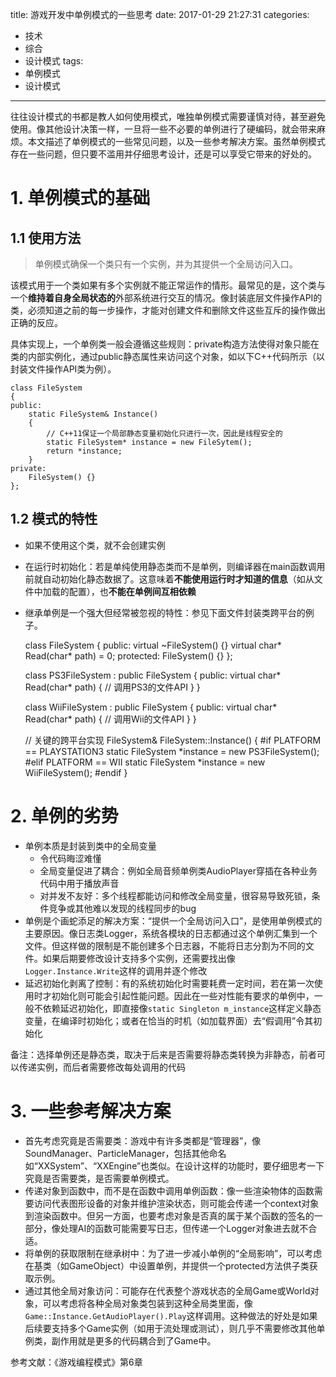 title: 游戏开发中单例模式的一些思考
date: 2017-01-29 21:27:31
categories:
- 技术
- 综合
- 设计模式
tags:
- 单例模式
- 设计模式
---

往往设计模式的书都是教人如何使用模式，唯独单例模式需要谨慎对待，甚至避免使用。像其他设计决策一样，一旦将一些不必要的单例进行了硬编码，就会带来麻烦。本文描述了单例模式的一些常见问题，以及一些参考解决方案。虽然单例模式存在一些问题，但只要不滥用并仔细思考设计，还是可以享受它带来的好处的。

<!-- more -->

# 1. 单例模式的基础

## 1.1 使用方法

> 单例模式确保一个类只有一个实例，并为其提供一个全局访问入口。

该模式用于一个类如果有多个实例就不能正常运作的情形。最常见的是，这个类与一个**维持着自身全局状态的**外部系统进行交互的情况。像封装底层文件操作API的类，必须知道之前的每一步操作，才能对创建文件和删除文件这些互斥的操作做出正确的反应。

具体实现上，一个单例类一般会遵循这些规则：private构造方法使得对象只能在类的内部实例化，通过public静态属性来访问这个对象，如以下C++代码所示（以封装文件操作API类为例）。

    class FileSystem
    {
    public:
        static FileSystem& Instance()
        {
            // C++11保证一个局部静态变量初始化只进行一次，因此是线程安全的
            static FileSystem* instance = new FileSytem();
            return *instance;
        }
    private:
        FileSystem() {}
    };

## 1.2 模式的特性

* 如果不使用这个类，就不会创建实例
* 在运行时初始化：若是单纯使用静态类而不是单例，则编译器在main函数调用前就自动初始化静态数据了。这意味着**不能使用运行时才知道的信息**（如从文件中加载的配置），也**不能在单例间互相依赖**
* 继承单例是一个强大但经常被忽视的特性：参见下面文件封装类跨平台的例子。


    class FileSystem
    {
    public:
        virtual ~FileSystem() {}
        virtual char* Read(char* path) = 0;
    protected:
        FileSystem() {}
    };

    class PS3FileSystem : public FileSystem
    {
    public:
        virtual char* Read(char* path) { // 调用PS3的文件API }
    }

    class WiiFileSystem : public FileSystem
    {
    public:
        virtual char* Read(char* path) { // 调用Wii的文件API }
    }

    // 关键的跨平台实现
    FileSystem& FileSystem::Instance()
    {
    #if PLATFORM == PLAYSTATION3
        static FileSystem *instance = new PS3FileSystem();
    #elif PLATFORM == WII
        static FileSystem *instance = new WiiFileSystem();
    #endif
    }

# 2. 单例的劣势

* 单例本质是封装到类中的全局变量
    * 令代码晦涩难懂
    * 全局变量促进了耦合：例如全局音频单例类AudioPlayer穿插在各种业务代码中用于播放声音
    * 对并发不友好：多个线程都能访问和修改全局变量，很容易导致死锁，条件竞争或其他难以发现的线程同步的bug
* 单例是个画蛇添足的解决方案：“提供一个全局访问入口”，是使用单例模式的主要原因。像日志类Logger，系统各模块的日志都通过这个单例汇集到一个文件。但这样做的限制是不能创建多个日志器，不能将日志分割为不同的文件。如果后期要修改设计支持多个实例，还需要找出像`Logger.Instance.Write`这样的调用并逐个修改
* 延迟初始化剥离了控制：有的系统初始化时需要耗费一定时间，若在第一次使用时才初始化则可能会引起性能问题。因此在一些对性能有要求的单例中，一般不依赖延迟初始化，即直接像`static Singleton m_instance`这样定义静态变量，在编译时初始化；或者在恰当的时机（如加载界面）去“假调用”令其初始化

备注：选择单例还是静态类，取决于后来是否需要将静态类转换为非静态，前者可以传递实例，而后者需要修改每处调用的代码

# 3. 一些参考解决方案

* 首先考虑究竟是否需要类：游戏中有许多类都是“管理器”，像SoundManager、ParticleManager，包括其他命名如“XXSystem”、“XXEngine”也类似。在设计这样的功能时，要仔细思考一下究竟是否需要类，是否需要单例模式。
* 传递对象到函数中，而不是在函数中调用单例函数：像一些渲染物体的函数需要访问代表图形设备的对象并维护渲染状态，则可能会传递一个context对象到渲染函数中。但另一方面，也要考虑对象是否真的属于某个函数的签名的一部分，像处理AI的函数可能需要写日志，但传递一个Logger对象进去就不合适。
* 将单例的获取限制在继承树中：为了进一步减小单例的“全局影响”，可以考虑在基类（如GameObject）中设置单例，并提供一个protected方法供子类获取示例。
* 通过其他全局对象访问：可能存在代表整个游戏状态的全局Game或World对象，可以考虑将各种全局对象类包装到这种全局类里面，像`Game::Instance.GetAudioPlayer().Play`这样调用。这种做法的好处是如果后续要支持多个Game实例（如用于流处理或测试），则几乎不需要修改其他单例类，副作用就是更多的代码耦合到了Game中。

参考文献：《游戏编程模式》第6章
